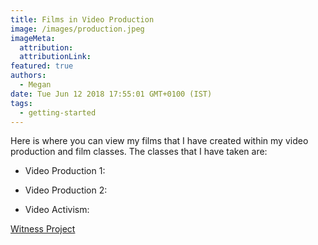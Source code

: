 ```yaml
---
title: Films in Video Production
image: /images/production.jpeg
imageMeta:
  attribution:
  attributionLink:
featured: true
authors:
  - Megan
date: Tue Jun 12 2018 17:55:01 GMT+0100 (IST)
tags:
  - getting-started
---
```



Here is where you can view my films that I have created within my video production
and film classes. The classes that I have taken are:

- Video Production 1:


- Video Production 2:


- Video Activism:

[Witness Project](https://youtu.be/1syqr7AjCoE)
